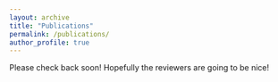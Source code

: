 ```yaml
---
layout: archive
title: "Publications"
permalink: /publications/
author_profile: true
---
```


Please check back soon! Hopefully the reviewers are going to be nice!

<!-- {% if author.googlescholar %}
  You can also find my articles on <u><a href="{{author.googlescholar}}">my Google Scholar profile</a>.</u>
{% endif %}

{% include base_path %}

{% for post in site.publications reversed %}
  {% include archive-single.html %}
{% endfor %} -->
